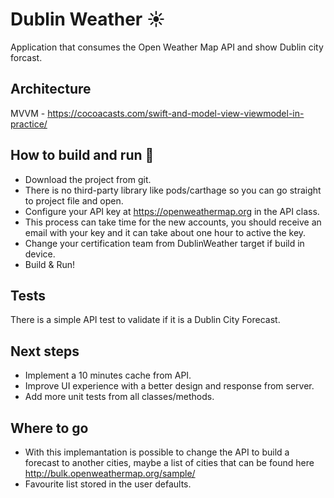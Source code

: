 # Dublin Weather ☀️
Application that consumes the Open Weather Map API and show Dublin city forcast.


## Architecture
MVVM - https://cocoacasts.com/swift-and-model-view-viewmodel-in-practice/

## How to build and run 🔨
- Download the project from git.
- There is no third-party library like pods/carthage so you can go straight to project file and open.
- Configure your API key at https://openweathermap.org in the API class.
- This process can take time for the new accounts, you should receive an email with your key and it can take about one hour to  active the key.
- Change your certification team from DublinWeather target if build in device.
- Build & Run!

## Tests
There is a simple API test to validate if it is a Dublin City Forecast.

## Next steps
- Implement a 10 minutes cache from API.
- Improve UI experience with a better design and response from server.
- Add more unit tests from all classes/methods.

## Where to go
- With this implemantation is possible to change the API to build a forecast to another cities, maybe a list of cities that can be found here http://bulk.openweathermap.org/sample/
- Favourite list stored in the user defaults.
